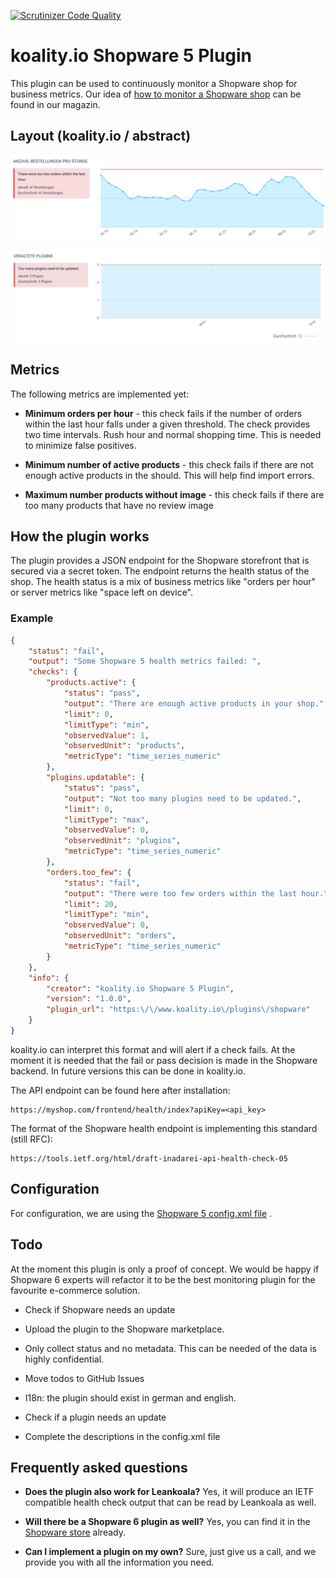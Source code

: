 [![Scrutinizer Code Quality](https://scrutinizer-ci.com/g/leankoala-gmbh/KoalityShopwarePlugin/badges/quality-score.png?b=develop)](https://scrutinizer-ci.com/g/leankoala-gmbh/KoalityShopwarePlugin/?branch=develop)

# koality.io Shopware 5 Plugin

This plugin can be used to continuously monitor a Shopware shop for business metrics. Our idea of [how to monitor a Shopware shop](https://www.koality.io/de/magazin/de/articles/ecommerce/shopware-monitoring) can be found in our magazin.

## Layout (koality.io / abstract)
![Orders per hour](docs/images/orders-per-hour.png "Orders per hour")

![Updatable plugins](docs/images/deprecated-plugins.png "Updatable plugins")

## Metrics

The following metrics are implemented yet:

- **Minimum orders per hour** - this check fails if the number of orders within the last hour falls under a given threshold. The check provides two time intervals. Rush hour and normal shopping time. This is needed to minimize false positives.


- **Minimum number of active products** - this check fails if there are not enough active products in the should. This will help find import errors.


- **Maximum number products without image** - this check fails if there are too many products that have no review image


## How the plugin works

The plugin provides a JSON endpoint for the Shopware storefront that is secured via a secret token. The endpoint returns the health status of the shop. The health status is a mix of business metrics like "orders per hour" or server metrics like "space left on device".

### Example
```json
{
    "status": "fail",
    "output": "Some Shopware 5 health metrics failed: ",
    "checks": {
        "products.active": {
            "status": "pass",
            "output": "There are enough active products in your shop.",
            "limit": 0,
            "limitType": "min",
            "observedValue": 1,
            "observedUnit": "products",
            "metricType": "time_series_numeric"
        },
        "plugins.updatable": {
            "status": "pass",
            "output": "Not too many plugins need to be updated.",
            "limit": 0,
            "limitType": "max",
            "observedValue": 0,
            "observedUnit": "plugins",
            "metricType": "time_series_numeric"
        },
        "orders.too_few": {
            "status": "fail",
            "output": "There were too few orders within the last hour.",
            "limit": 20,
            "limitType": "min",
            "observedValue": 0,
            "observedUnit": "orders",
            "metricType": "time_series_numeric"
        }
    },
    "info": {
        "creator": "koality.io Shopware 5 Plugin",
        "version": "1.0.0",
        "plugin_url": "https:\/\/www.koality.io\/plugins\/shopware"
    }
}
```

koality.io can interpret this format and will alert if a check fails. At the moment it is needed that the fail or pass decision is made in the Shopware backend. In future versions this can be done in koality.io.

The API endpoint can be found here after installation:
```
https://myshop.com/frontend/health/index?apiKey=<api_key>
```

The format of the Shopware health endpoint is implementing this standard (still RFC):
```
https://tools.ietf.org/html/draft-inadarei-api-health-check-05
```

## Configuration

For configuration, we are using the [Shopware 5 config.xml file](https://developers.shopware.com/developers-guide/plugin-configuration/)
.

## Todo

At the moment this plugin is only a proof of concept. We would be happy if Shopware 6 experts will refactor it to be the best monitoring plugin for the favourite e-commerce solution.


- Check if Shopware needs an update


- Upload the plugin to the Shopware marketplace.


- Only collect status and no metadata. This can be needed of the data is highly confidential.


- Move todos to GitHub Issues


- I18n: the plugin should exist in german and english.


- Check if a plugin needs an update


- Complete the descriptions in the config.xml file


## Frequently asked questions

- **Does the plugin also work for Leankoala?** Yes, it will produce an IETF compatible health check output that can be read by Leankoala as well.


- **Will there be a Shopware 6 plugin as well?** Yes, you can find it in the [Shopware store](https://store.shopware.com/koali57778152180f/koality.io-shopware-monitoring-business.html) already.


- **Can I implement a plugin on my own?** Sure, just give us a call, and we provide you with all the information you need.
